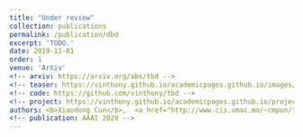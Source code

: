 ```yaml
---
title: "Under review"
collection: publications
permalink: /publication/dbd
excerpt: 'TODO.'
date: 2019-11-01
order: 1
venue: 'ArXiv'
<!-- arxiv: https://arxiv.org/abs/tbd -->
<!-- teaser: https://vinthony.github.io/academicpages.github.io/images/shadow.gif -->
<!-- code: https://github.com/vinthony/tbd -->
<!-- project: https://vinthony.github.io/academicpages.github.io/projects/tbd -->
authors: <b>Xiaodong Cun</b>,  <a href="http://www.cis.umac.mo/~cmpun/">Chi-Man Pun</a>
<!-- publication: AAAI 2020 -->
---
```


<!-- This paper is about the number 3. The number 4 is left for future work. -->

<!-- [Download paper here](http://academicpages.github.io/files/paper3.pdf) -->
